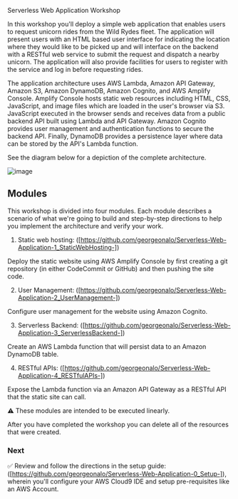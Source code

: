 Serverless Web Application Workshop

In this workshop you'll deploy a simple web application that enables users to request unicorn rides from the Wild Rydes fleet. The application will present users with an HTML based user interface for indicating the location where they would like to be picked up and will interface on the backend with a RESTful web service to submit the request and dispatch a nearby unicorn. The application will also provide facilities for users to register with the service and log in before requesting rides.

The application architecture uses AWS Lambda, Amazon API Gateway, Amazon S3, Amazon DynamoDB, Amazon Cognito, and AWS Amplify Console. Amplify Console hosts static web resources including HTML, CSS, JavaScript, and image files which are loaded in the user's browser via S3. JavaScript executed in the browser sends and receives data from a public backend API built using Lambda and API Gateway. Amazon Cognito provides user management and authentication functions to secure the backend API. Finally, DynamoDB provides a persistence layer where data can be stored by the API's Lambda function.

See the diagram below for a depiction of the complete architecture.

![image](https://user-images.githubusercontent.com/115881685/209079068-8814806e-6ac4-4bcd-b5a1-cff1a8a5c25e.png)

## Modules

This workshop is divided into four modules. Each module describes a scenario of what we're going to build and step-by-step directions to help you implement the architecture and verify your work.

1. Static web hosting: ([https://github.com/georgeonalo/Serverless-Web-Application-1_StaticWebHosting-])

Deploy the static website using AWS Amplify Console by first creating a git repository (in either CodeCommit or GitHub) and then pushing the site code.

2. User Management: ([https://github.com/georgeonalo/Serverless-Web-Application-2_UserManagement-])

Configure user management for the website using Amazon Cognito.

3. Serverless Backend: ([https://github.com/georgeonalo/Serverless-Web-Application-3_ServerlessBackend-])

Create an AWS Lambda function that will persist data to an Amazon DynamoDB table.

4. RESTful APIs: ([https://github.com/georgeonalo/Serverless-Web-Application-4_RESTfulAPIs-])


Expose the Lambda function via an Amazon API Gateway as a RESTful API that the static site can call.

⚠️ These modules are intended to be executed linearly.

After you have completed the workshop you can delete all of the resources that were created.

### Next

✅ Review and follow the directions in the setup guide: ([https://github.com/georgeonalo/Serverless-Web-Application-0_Setup-]), wherein you'll configure your AWS Cloud9 IDE and setup pre-requisites like an AWS Account.

